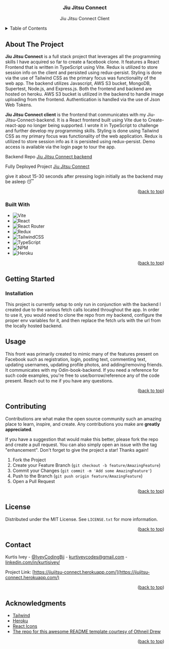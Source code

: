 <a name="readme-top"></a>

<!--
*** Thanks for checking out the Best-README-Template. If you have a suggestion
*** that would make this better, please fork the repo and create a pull request
*** or simply open an issue with the tag "enhancement".
*** Don't forget to give the project a star!
*** Thanks again! Now go create something AMAZING! :D
-->

<!-- PROJECT SHIELDS -->
<!--
*** I'm using markdown "reference style" links for readability.
*** Reference links are enclosed in brackets [ ] instead of parentheses ( ).
*** See the bottom of this document for the declaration of the reference variables
*** for contributors-url, forks-url, etc. This is an optional, concise syntax you may use.
*** https://www.markdownguide.org/basic-syntax/#reference-style-links
-->

<!-- PROJECT LOGO -->
<div align="center">
  <h3 align="center">Jiu Jitsu Connect</h3>
  <p align="center">
    Jiu Jitsu Connect Client
    <br />
  </p>
</div>

<!-- TABLE OF CONTENTS -->
<details>
  <summary>Table of Contents</summary>
  <ol>
    <li>
      <a href="#about-the-project">About The Project</a>
      <ul>
        <li><a href="#built-with">Built With</a></li>
      </ul>
    </li>
    <li>
      <a href="#getting-started">Getting Started</a>
      <ul>
        <li><a href="#installation">Installation</a></li>
      </ul>
    </li>
    <li><a href="#usage">Usage</a></li>
    <li><a href="#contributing">Contributing</a></li>
    <li><a href="#license">License</a></li>
    <li><a href="#contact">Contact</a></li>
    <li><a href="#acknowledgments">Acknowledgments</a></li>
  </ol>
</details>

<!-- ABOUT THE PROJECT -->

## About The Project

**Jiu Jitsu Connect** is a full stack project that leverages all the programming skills I have acquired so far to create a facebook clone. It features a React Frontend that is written in TypeScript using Vite. Redux is utilized to store session info on the client and persisted using redux-persist. Styling is done via the use of Tailwind CSS as the primary focus was functionality of the web app. The backend utilizes Javascript, AWS S3 bucket, MongoDB, Supertest, Node.js, and Express.js. Both the frontend and backend are hosted on heroku. AWS S3 bucket is utilized in the backend to handle image uploading from the frontend. Authentication is handled via the use of Json Web Tokens.

**Jiu Jitsu Connect client** is the frontend that communicates with my Jiu-Jitsu-Connect-backend. It is a React frontend built using Vite due to Create-react-app no longer being supported. I wrote it in TypeScript to challenge and further develop my programming skills. Styling is done using Tailwind CSS as my primary focus was functionality of the web application. Redux is utilized to store session info as it is persisted using redux-persist. Demo access is available via the login page to tour the app.

Backend Repo [Jiu Jitsu Connect backend](https://github.com/KurtisIvey/jiu-jitsu-connect-backend)

Fully Deployed Project [Jiu Jitsu Connect](https://jiujitsu-connect.herokuapp.com/)

give it about 15-30 seconds after pressing login initially as the backend may be asleep 😴

<p align="right">(<a href="#readme-top">back to top</a>)</p>

### Built With

- ![Vite](https://img.shields.io/badge/vite-%23646CFF.svg?style=for-the-badge&logo=vite&logoColor=white)
- ![React](https://img.shields.io/badge/react-%2320232a.svg?style=for-the-badge&logo=react&logoColor=%2361DAFB)
- ![React Router](https://img.shields.io/badge/React_Router-CA4245?style=for-the-badge&logo=react-router&logoColor=white)
- ![Redux](https://img.shields.io/badge/redux-%23593d88.svg?style=for-the-badge&logo=redux&logoColor=white)
- ![TailwindCSS](https://img.shields.io/badge/tailwindcss-%2338B2AC.svg?style=for-the-badge&logo=tailwind-css&logoColor=white)
- ![TypeScript](https://img.shields.io/badge/typescript-%23007ACC.svg?style=for-the-badge&logo=typescript&logoColor=white)
- ![NPM](https://img.shields.io/badge/NPM-%23CB3837.svg?style=for-the-badge&logo=npm&logoColor=white)
- ![Heroku](https://img.shields.io/badge/heroku-%23430098.svg?style=for-the-badge&logo=heroku&logoColor=white)

<p align="right">(<a href="#readme-top">back to top</a>)</p>

<!-- GETTING STARTED -->

## Getting Started

### Installation

This project is currently setup to only run in conjunction with the backend I created due to the various fetch calls located throughout the app. In order to use it, you would need to clone the repo from my backend, configure the proper env variables for it, and then replace the fetch urls with the url from the locally hosted backend.

## Usage

This front was primarily created to mimic many of the features present on Facebook such as registration, login, posting text, commenting text, updating usernames, updating profile photos, and adding/removing friends. It communicates with my Odin-book-backend. If you need a reference for such code examples, you're free to use/borrow/reference any of the code present. Reach out to me if you have any questions.

<p align="right">(<a href="#readme-top">back to top</a>)</p>

<!-- CONTRIBUTING -->

## Contributing

Contributions are what make the open source community such an amazing place to learn, inspire, and create. Any contributions you make are **greatly appreciated**.

If you have a suggestion that would make this better, please fork the repo and create a pull request. You can also simply open an issue with the tag "enhancement".
Don't forget to give the project a star! Thanks again!

1. Fork the Project
2. Create your Feature Branch (`git checkout -b feature/AmazingFeature`)
3. Commit your Changes (`git commit -m 'Add some AmazingFeature'`)
4. Push to the Branch (`git push origin feature/AmazingFeature`)
5. Open a Pull Request

<p align="right">(<a href="#readme-top">back to top</a>)</p>

<!-- LICENSE -->

## License

Distributed under the MIT License. See `LICENSE.txt` for more information.

<p align="right">(<a href="#readme-top">back to top</a>)</p>

<!-- CONTACT -->

## Contact

Kurtis Ivey - [@IveyCodingBjj](https://twitter.com/IveyCodingBjj) - kurtiveycodes@gmail.com - [linkedin.com/in/kurtisivey/](https://www.linkedin.com/in/kurtisivey/)

Project Link: [https://jiujitsu-connect.herokuapp.com/](https://jiujitsu-connect.herokuapp.com/)

<p align="right">(<a href="#readme-top">back to top</a>)</p>

<!-- ACKNOWLEDGMENTS -->

## Acknowledgments

- [Tailwind](https://tailwindcss.com/)
- [Heroku](https://devcenter.heroku.com/categories/reference)
- [React Icons](https://react-icons.github.io/react-icons/search)
- [The repo for this awesome README template courtesy of Othneil Drew](https://github.com/othneildrew/Best-README-Template)

<p align="right">(<a href="#readme-top">back to top</a>)</p>

